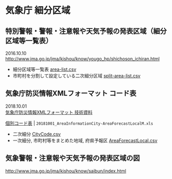 # 気象庁 細分区域

## 特別警報・警報・注意報や天気予報の発表区域（細分区域等一覧表）  
2016.10.10  
http://www.jma.go.jp/jma/kishou/know/yougo_hp/shichoson_ichiran.html

- 細分区域等一覧表 [area-list.csv](area-list.csv)
- 市町村を分割して設定している二次細分区域 [split-area-list.csv](split-area-list.csv)


## 気象庁防災情報XMLフォーマット コード表
2018.10.01  
[気象庁防災情報XMLフォーマット 技術資料](http://xml.kishou.go.jp/tec_material.html)

[個別コード表](http://xml.kishou.go.jp/jmaxml_20170223_Code.zip) | `20181001_AreaInformationCity-AreaForecastLocalM.xls`

- 二次細分 [CityCode.csv](CityCode.csv)
- 一次細分, 市町村等をまとめた地域, 府県予報区 [AreaForecastLocal.csv](AreaForecastLocal.csv)


## 気象警報・注意報や天気予報の発表区域の図
http://www.jma.go.jp/jma/kishou/know/saibun/index.html


